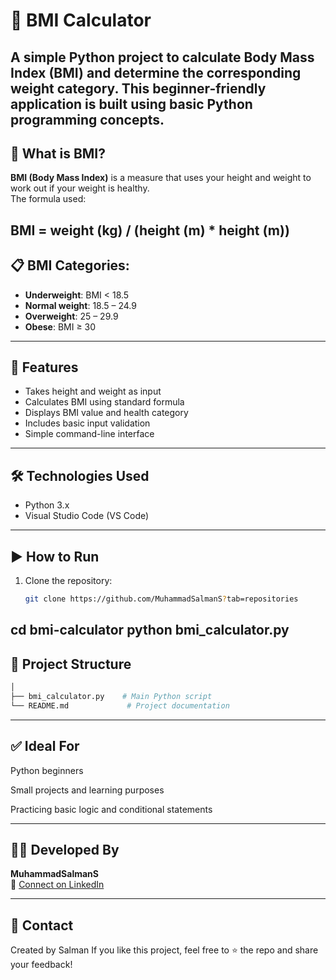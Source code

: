 # 🧮 BMI Calculator

A simple Python project to calculate Body Mass Index (BMI) and determine the corresponding weight category. This beginner-friendly application is built using basic Python programming concepts.
---

## 📌 What is BMI?

**BMI (Body Mass Index)** is a measure that uses your height and weight to work out if your weight is healthy.  
The formula used:

BMI = weight (kg) / (height (m) * height (m))
---

## 📋 BMI Categories:

- **Underweight**: BMI < 18.5  
- **Normal weight**: 18.5 – 24.9  
- **Overweight**: 25 – 29.9  
- **Obese**: BMI ≥ 30  
---
## 🚀 Features

- Takes height and weight as input
- Calculates BMI using standard formula
- Displays BMI value and health category
- Includes basic input validation
- Simple command-line interface
---
## 🛠️ Technologies Used

- Python 3.x
- Visual Studio Code (VS Code)
---
## ▶️ How to Run

1. Clone the repository:
   ```bash
   git clone https://github.com/MuhammadSalmanS?tab=repositories
cd bmi-calculator
python bmi_calculator.py
---
## 📁 Project Structure

```bash
│
├── bmi_calculator.py    # Main Python script
└── README.md             # Project documentation
```
---

## ✅ Ideal For
Python beginners

Small projects and learning purposes

Practicing basic logic and conditional statements

---

## 👨‍💻 Developed By

**MuhammadSalmanS**  
📧 [Connect on LinkedIn](https://www.linkedin.com/in/muhammad-salman-50685b324/)

---

## 📧 Contact
Created by Salman
If you like this project, feel free to ⭐️ the repo and share your feedback!
